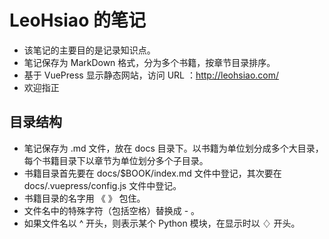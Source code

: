 # LeoHsiao 的笔记

- 该笔记的主要目的是记录知识点。
- 笔记保存为 MarkDown 格式，分为多个书籍，按章节目录排序。
- 基于 VuePress 显示静态网站，访问 URL ：<http://leohsiao.com/>
- 欢迎指正

## 目录结构

- 笔记保存为 .md 文件，放在 docs 目录下。以书籍为单位划分成多个大目录，每个书籍目录下以章节为单位划分多个子目录。
- 书籍目录首先要在 docs/$BOOK/index.md 文件中登记，其次要在 docs/.vuepress/config.js 文件中登记。
- 书籍目录的名字用 《 》 包住。
- 文件名中的特殊字符（包括空格）替换成 - 。
- 如果文件名以 ^ 开头，则表示某个 Python 模块，在显示时以 ♢ 开头。
